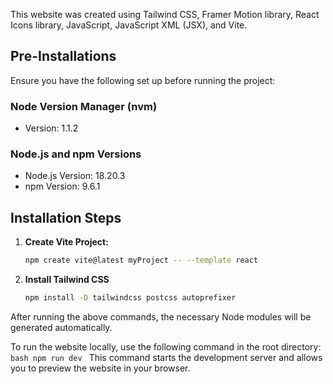 This website was created using Tailwind CSS, Framer Motion library, React Icons library, JavaScript, JavaScript XML (JSX), and Vite.

## Pre-Installations

Ensure you have the following set up before running the project:

### Node Version Manager (nvm)

- Version: 1.1.2

### Node.js and npm Versions

- Node.js Version: 18.20.3
- npm Version: 9.6.1

## Installation Steps

1. **Create Vite Project:**
   ```bash
   npm create vite@latest myProject -- --template react
   ```
2. **Install Tailwind CSS**
    ```bash
   npm install -D tailwindcss postcss autoprefixer
   ```

After running the above commands, the necessary Node modules will be generated automatically.

To run the website locally, use the following command in the root directory:
    ```bash
    npm run dev
    ```
This command starts the development server and allows you to preview the website in your browser.
